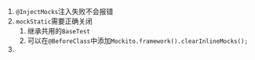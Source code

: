 1. `@InjectMocks`注入失败不会报错
2. `mockStatic`需要正确关闭
    1. 继承共用的`BaseTest`
    2. 可以在`@BeforeClass`中添加`Mockito.framework().clearInlineMocks();`
3. 